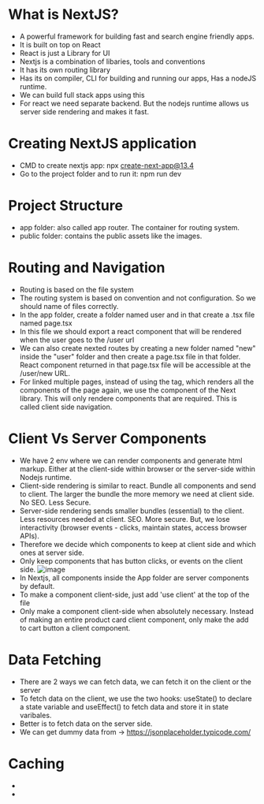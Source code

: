 # What is NextJS?
+ A powerful framework for building fast and search engine friendly apps.
+ It is built on top on React
+ React is just a Library for UI
+ Nextjs is a combination of libaries, tools and conventions
+ It has its own routing library
+ Has its on compiler, CLI for building and running our apps, Has a nodeJS runtime.
+ We can build full stack apps using this
+ For react we need separate backend. But the nodejs runtime allows us server side rendering and makes it fast.

# Creating NextJS application
+ CMD to create nextjs app: npx create-next-app@13.4
+ Go to the project folder and to run it: npm run dev

# Project Structure
+ app folder: also called app router. The container for routing system.
+ public folder: contains the public assets like the images.

# Routing and Navigation
+ Routing is based on the file system
+ The routing system is based on convention and not configuration. So we should name of files correctly.
+ In the app folder, create a folder named user and in that create a .tsx file named page.tsx
+ In this file we should export a react component that will be rendered when the user goes to the /user url
+ We can also create nexted routes by creating a new folder named "new" inside the "user" folder and then create a page.tsx file in that folder. React component returned in that page.tsx file will be accessible at the /user/new URL.
+ For linked multiple pages, instead of using the <a> tag, which renders all the components of the page again, we use the <Link> component of the Next library. This will only rendere components that are required. This is called client side navigation.

# Client Vs Server Components
+ We have 2 env where we can render components and generate html markup. Either at the client-side within browser or the server-side within Nodejs runtime.
+ Client-side rendering is similar to react. Bundle all components and send to client. The larger the bundle the more memory we need at client side. No SEO. Less Secure. 
+ Server-side rendering sends smaller bundles (essential) to the client. Less resources needed at client. SEO. More secure. But, we lose interactivity (browser events - clicks, maintain states, access browser APIs).
+ Therefore we decide which components to keep at client side and which ones at server side.
+ Only keep components that has button clicks, or events on the client side.
![image](https://github.com/Zulelee/Learning/assets/106396856/2bb5a66d-0198-49ff-9767-1b444db0a59b)
+ In Nextjs, all components inside the App folder are server components by default.
+ To make a component client-side, just add 'use client' at the top of the file
+ Only make a component client-side when absolutely necessary. Instead of making an entire product card client component, only make the add to cart button a client component.

# Data Fetching
+ There are 2 ways we can fetch data, we can fetch it on the client or the server
+ To fetch data on the client, we use the two hooks: useState() to declare a state variable and useEffect() to fetch data and store it in state varibales.
+ Better is to fetch data on the server side.
+ We can get dummy data from -> https://jsonplaceholder.typicode.com/

# Caching
+ 
+   
